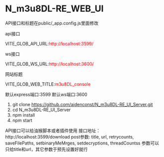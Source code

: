 # N_m3u8DL-RE_WEB_UI

API接口和标题在public/_app.config.js里面修改

api接口

VITE_GLOB_API_URL:<span style="color:red;">http://localhost:3599/</span>

ws接口

VITE_GLOB_WS_URL:<span style="color:red;">http://localhost:3600/

网站标题

VITE_GLOB_WEB_TITLE:<span style="color:red;">m3u8DL_console</span>

默认express端口:3599
默认ws端口:3600

1. git clone https://github.com/aidenconst/N_m3u8DL-RE_UI_Server.git
2. cd N_m3u8DL-RE_UI_Server
3. npm install
4. npm start

API接口可以给油猴脚本或者插件使用
接口地址：http://localhost:3599/download
post参数:
title,
url,
retrycounts,
saveFilePaths,
setbinaryMeMrges,
setdecryptions,
threadCountss
参数可以只给title和url，其它参数于预先设置好就行

